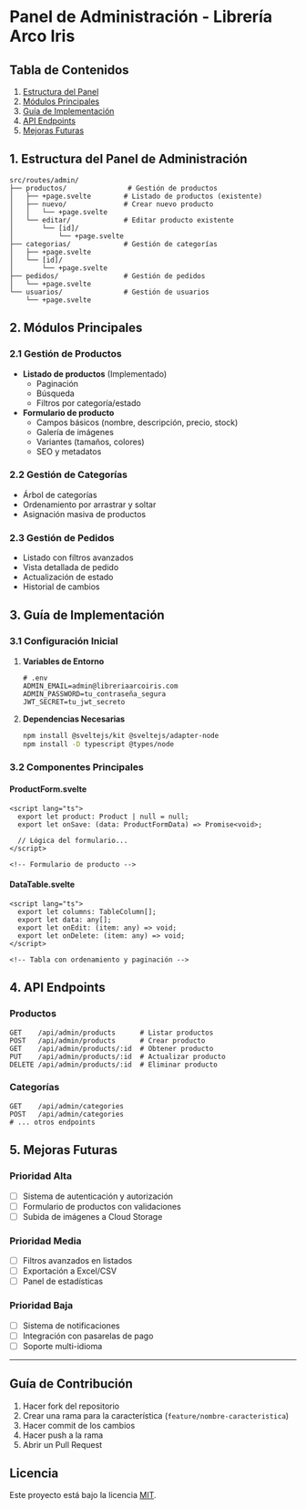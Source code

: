 # Panel de Administración - Librería Arco Iris

## Tabla de Contenidos
1. [Estructura del Panel](#1-estructura-del-panel-de-administración)
2. [Módulos Principales](#2-módulos-principales)
3. [Guía de Implementación](#3-guía-de-implementación)
4. [API Endpoints](#4-api-endpoints)
5. [Mejoras Futuras](#5-mejoras-futuras)

## 1. Estructura del Panel de Administración

```
src/routes/admin/
├── productos/               # Gestión de productos
│   ├── +page.svelte        # Listado de productos (existente)
│   ├── nuevo/              # Crear nuevo producto
│   │   └── +page.svelte
│   └── editar/             # Editar producto existente
│       └── [id]/
│           └── +page.svelte
├── categorias/             # Gestión de categorías
│   ├── +page.svelte
│   └── [id]/
│       └── +page.svelte
├── pedidos/                # Gestión de pedidos
│   └── +page.svelte
└── usuarios/               # Gestión de usuarios
    └── +page.svelte
```

## 2. Módulos Principales

### 2.1 Gestión de Productos
- **Listado de productos** (Implementado)
  - Paginación
  - Búsqueda
  - Filtros por categoría/estado
- **Formulario de producto**
  - Campos básicos (nombre, descripción, precio, stock)
  - Galería de imágenes
  - Variantes (tamaños, colores)
  - SEO y metadatos

### 2.2 Gestión de Categorías
- Árbol de categorías
- Ordenamiento por arrastrar y soltar
- Asignación masiva de productos

### 2.3 Gestión de Pedidos
- Listado con filtros avanzados
- Vista detallada de pedido
- Actualización de estado
- Historial de cambios

## 3. Guía de Implementación

### 3.1 Configuración Inicial

1. **Variables de Entorno**
   ```env
   # .env
   ADMIN_EMAIL=admin@libreriaarcoiris.com
   ADMIN_PASSWORD=tu_contraseña_segura
   JWT_SECRET=tu_jwt_secreto
   ```

2. **Dependencias Necesarias**
   ```bash
   npm install @sveltejs/kit @sveltejs/adapter-node
   npm install -D typescript @types/node
   ```

### 3.2 Componentes Principales

#### ProductForm.svelte
```svelte
<script lang="ts">
  export let product: Product | null = null;
  export let onSave: (data: ProductFormData) => Promise<void>;
  
  // Lógica del formulario...
</script>

<!-- Formulario de producto -->
```

#### DataTable.svelte
```svelte
<script lang="ts">
  export let columns: TableColumn[];
  export let data: any[];
  export let onEdit: (item: any) => void;
  export let onDelete: (item: any) => void;
</script>

<!-- Tabla con ordenamiento y paginación -->
```

## 4. API Endpoints

### Productos
```http
GET    /api/admin/products      # Listar productos
POST   /api/admin/products      # Crear producto
GET    /api/admin/products/:id  # Obtener producto
PUT    /api/admin/products/:id  # Actualizar producto
DELETE /api/admin/products/:id  # Eliminar producto
```

### Categorías
```http
GET    /api/admin/categories
POST   /api/admin/categories
# ... otros endpoints
```

## 5. Mejoras Futuras

### Prioridad Alta
- [ ] Sistema de autenticación y autorización
- [ ] Formulario de productos con validaciones
- [ ] Subida de imágenes a Cloud Storage

### Prioridad Media
- [ ] Filtros avanzados en listados
- [ ] Exportación a Excel/CSV
- [ ] Panel de estadísticas

### Prioridad Baja
- [ ] Sistema de notificaciones
- [ ] Integración con pasarelas de pago
- [ ] Soporte multi-idioma

---

## Guía de Contribución

1. Hacer fork del repositorio
2. Crear una rama para la característica (`feature/nombre-caracteristica`)
3. Hacer commit de los cambios
4. Hacer push a la rama
5. Abrir un Pull Request

## Licencia

Este proyecto está bajo la licencia [MIT](LICENSE).
